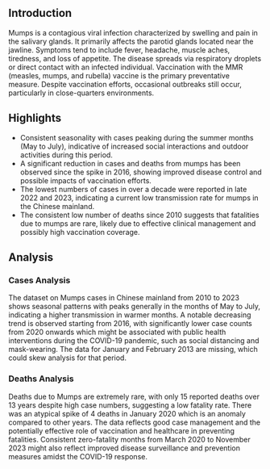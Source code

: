 ## Introduction

Mumps is a contagious viral infection characterized by swelling and pain in the salivary glands. It primarily affects the parotid glands located near the jawline. Symptoms tend to include fever, headache, muscle aches, tiredness, and loss of appetite. The disease spreads via respiratory droplets or direct contact with an infected individual. Vaccination with the MMR (measles, mumps, and rubella) vaccine is the primary preventative measure. Despite vaccination efforts, occasional outbreaks still occur, particularly in close-quarters environments.

## Highlights

- Consistent seasonality with cases peaking during the summer months (May to July), indicative of increased social interactions and outdoor activities during this period. <br/>
- A significant reduction in cases and deaths from mumps has been observed since the spike in 2016, showing improved disease control and possible impacts of vaccination efforts. <br/>
- The lowest numbers of cases in over a decade were reported in late 2022 and 2023, indicating a current low transmission rate for mumps in the Chinese mainland. <br/>
- The consistent low number of deaths since 2010 suggests that fatalities due to mumps are rare, likely due to effective clinical management and possibly high vaccination coverage. <br/>
## Analysis

### Cases Analysis
The dataset on Mumps cases in Chinese mainland from 2010 to 2023 shows seasonal patterns with peaks generally in the months of May to July, indicating a higher transmission in warmer months. A notable decreasing trend is observed starting from 2016, with significantly lower case counts from 2020 onwards which might be associated with public health interventions during the COVID-19 pandemic, such as social distancing and mask-wearing. The data for January and February 2013 are missing, which could skew analysis for that period.

### Deaths Analysis
Deaths due to Mumps are extremely rare, with only 15 reported deaths over 13 years despite high case numbers, suggesting a low fatality rate. There was an atypical spike of 4 deaths in January 2020 which is an anomaly compared to other years. The data reflects good case management and the potentially effective role of vaccination and healthcare in preventing fatalities. Consistent zero-fatality months from March 2020 to November 2023 might also reflect improved disease surveillance and prevention measures amidst the COVID-19 response.
